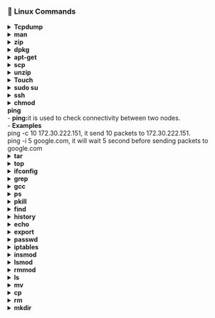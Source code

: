 
### :diamond_shape_with_a_dot_inside: <a name="Linux Commands">Linux Commands</a>

<details>
<summary><b>Tcpdump</b></summary>
- <b>tcpdump:</b> it is used to capture tcp/ip packets that transfered or received over a network on a specific interface. </br>
- <b>Examples</b> </br>
   tcpdump -c 5 -i ens3, capture 5 packets on interface ens3 </br>
   tcpdump -D, Display list of available interfaces on system. </br>
   tcpdump -i ens3 tcp, only capture the tcp packets on interface ens3. </br>

</details>

<details>
<summary><b>man</b></summary>
- <b>man:</b>it is used to retrive information in manual & display it as a text output on your screen. </br>
- <b>Examples</b> </br>
   man ifconfig, it will display manual of 'iconfig' command on screen. </br>
   man tcpdump , it will display manual of 'tcpdump' command on screen. </br>
</details>

<details>
<summary><b>zip</b></summary>
- <b>Zip:</b>it is used to compress the files to reduce the size & also used as file package utility. </br>
- <b>Examples</b> </br>
   zip myfile1.zip myfile.txt, it will create .zip file of myfile.txt file.</br>
   zip -r newfolder.zip myfolder/, it will create .zip file of myfolder. </br>
</details>

<details>
<summary><b>dpkg</b></summary>
- <b>dpkg:</b>it is main package management program in debian & debian based system.it is used to install,build,remove & manage packages.</br>
- <b>Examples</b></br>
   dpkg -i package_name.deb, it will install the package.</br>
   dpkg -r package_name.deb, it will remove the package.</br>
   dpkg -l ,it will show the list of installed packages.</br>
</details>

<details>
<summary><b>apt-get</b></summary>
- <b>Apt-get:</b>it is command line tool for working with APT software packages.<br>
- <b>Examples</b><br>
   apt-get install git, it will install git package in your system.</br>
   apt-get remove yum, it will remove yum package from your system.</br>
</details>

<details>
<summary><b>scp</b></summary>
- <b>Scp:</b>it allows files to be copied to,from or between different hosts.</br>
- <b>Examples</b></br>
   scp myfile.txt root@remotehost:/root, it will copy the file from local host to root directory of remotehost.</br>
   scp -r mydir root@remotehost:/Desktop, it will copy the whole directory from local host to Desktop of remotehost.
</details>

<details>
<summary><b>unzip</b></summary>
- <b>unzip:</b>it is used to extract compressed files in a zip archive.</br>
- <b>Examples</b></br>
   unzip myfile.zip, it will unzip the zip file.</br>
   unzip myfolder.zip, it will unzip the zip folder.
</details>

<details>
<summary><b>Touch</b></summary>
- <b>Touch:</b>it is used to change the file timestamps & also use to create empty files.</br>
- <b>Examples</b></br>
   touch -a myfile.txt, it will change the access of myfile.txt</br>
   touch -m myfile.txt, it will change the modify of myfile.txt
</details>

<details>
<summary><b>sudo su</b></summary>
- <b>Sudo su:</b>it prompt you to your username and password.</br>
- <b>Examples</b></br>
   sudo su root, it will prompt user to root.</br>
   sudo su baqir,it will prompt user to baqir.
</details>

<details>
<summary><b>ssh</b></summary>
- <b>ssh:</b>it provides a secure encrypted connection between two hosts over a network.</br>
- <b>Examples</b></br>
   ssh user@remotehost, it will connect you with remote host.</br>
   ssh -v user@remotehost, it will show you debugging on remotehost.
</details>

<details>
<summary><b>chmod</b></summary>
- <b>chmod:</b>it is used to change the permission of file.</br>
- <b>Examples</b></br>
   chmod 777 myfile.txt, it means you allow everyone to read,write & execute that file.</br>
   chmod 755 myfile.txt, it means you allow everyone to read and execute that file.
</details>

</details>
<summary><b>ping</b></summary>
- <b>ping:</b>it is used to check connectivity between two nodes.</br>
- <b>Examples</b></br>
   ping -c 10 172.30.222.151, it send 10 packets to 172.30.222.151.</br>
   ping -i 5 google.com, it will wait 5 second before sending packets to google.com
</details>

<details>
 <summary><b>tar</b></summary>
- <b>tar:</b>it is used to create compressed archive files.</br>
- <b>Examples</b></br>
   tar -xvzf myfile.tar.gz, it will extract tar files out of tar.gz archive.</br>
   tar -xvzf myfile.tar.gz -C /Desktop ,it will extract tar files to specific folder.
</details>

<details>
<summary><b>top</b></summary>
- <b>top:</b>it is used to allow users to monitor processes and system resource usage on linux.</br>
- <b>Examples</b></br>
   top -u baqir ,it will show specific user 'baqir' processess & resource usages.</br>
   top -n 2 , top command refreshes untill you quit. running this command top will refresh only 2 times.
</details>

<details>
<summary><b>ifconfig</b></summary>
- <b>ifconfig:</b>it is used to initialize an interface, assign ip address to an interface & enable or disable interface on demand.</br> - <b>Examples</b></br>
   ifconfig ens3, it will show information of ens3 interface.</br>
   ifconfig ens8 up, it will enable interface ens8. 
</details>

<details>
<summary><b>grep</b></summary>
- <b>grep:</b> it processes text line by line & prints any lines which match a specified pattern.</br>
- <b>Examples</b>
   grep "baqir" myfile.txt ,it will search baqir in file.</br>
    grep -n “linux*” myfile.txt ,it will display line number which contain linux.
</details>

<details>
<summary><b>gcc</b></summary>
- <b>gcc:</b>it used for compilation of C code.</br>
- <b>Examples</b></br>
  gcc file.c , it will executes the complete compilation process and outputs an executable with name a.out in same directory.</br>
  gcc file.c -o main ,it will executes the complete compilation process & produce an output file with name ‘main’ in same directory.
</details>

<details>
-<summary><b>ps</b></summary>
- <b>ps:</b>it is used to provide information about the currently runnning processes including their PID's.</br>
- <b>Examples</b></br>
   ps , it will display all processes running on current machine.</br>
   ps -fp 17796,18277 , it will make selection of mentioned PID's.
</details>

<details>
<summary><b>pkill</b></summary>
- <b>pkill:</b>it allows user to kill the program simply by specifying the name.</br>
- <b>Examples</b></br>
   pkill processname , it will kill the mentioned process.</br>
   pkill -f httpd ,  it will kill them all using -f option
</details>

<details>
<summary><b>find</b></summary>
- <b>find:</b>it is used to find files & directories & perform subsequent operations on it.</br>
- <b>Examples</b></br>
   find . -name myfile.txt ,it will find the directory in which file exists.</br>
    find / -type d -name task, it will find all the directories with the name task.
</details>

<details>
<summary><b>history</b></summary>
- <b>history:</b>it is used to show user recently used commands.</br>
- <b>Examples</b></br>
   history 5 , it will display last 5 command which recently used.</br>
    history -c, it will clear all the commands whicha re recently used.
</details>

<details>
<summary><b>echo</b></summary>
- <b>echo:</b>In bash & C shell echo command writes its arguments to standard output.<br>
- <b>Examples</b></br>
   echo "my name is baqir" , it will print the string on screen.</br>
   echo nameserver 8.8.8.8 >> myfile.txt ,it will write nameserver 8.8.8.8 in file.
</details>

<details>
<summary><b>export</b></summary>
- <b>export:</b>it marks an environment variable to be exported with any newly forked child processes.it allows child process to inherit all marked variables.</br>
- <b>Examples</b></br>
   export -p ,it will export all the variable of current shell.</br>
   export EDITOR=/usr/bin/vim , it will set vim as a text editor.
</details>

<details>
<summary><b>passwd</b></summary>
- <b>passwd:</b>it is used to change the user password.</br>
- <b>Examples</b></br>
   sudo passwd baqir, it will change the password of user.</br>
   passwd -d baqir, it will delete the password of user.
</details>

<details>
<summary><b>iptables</b></summary>
- <b>iptables:</b>it is used to setup, maintain, & inspect the tables of ipv4 packet filter rules in linux kernal.</br>
- <b>Examples</b></br>
   iptables -F ,it will clean-up all the default rules, and existing rules</br>
   iptables -L ,it will list the default table rules.
</details>

<details>
<summary><b>insmod</summary>
- <b>insmod:</b>it is used to insert a module into the linux kernal.</br>
- <b>Examples</b></br>
   insmod dummy type="wpa" debug=1 , it will insert the module dummy to the kernal with two arguments type and debug.</br>
   insmod lp, it will insert the module lp to the kernal.
</details>

<details>
<summary><b>lsmod</b></summary>
- <b>lsmod:</b>it shows which loadable kernal modules are currently loaded.</br>
- <b>Examples</b></br>
   lsmod | grep ppdev ,it will display the information of ppdev module.</br>
   lsmod , it will display all the kernal modules of machine.
</details>

<details>
<summary><b>rmmod</b></summary>
- <b>rmmod:</b>it is used to unloads loadable modules from the running kernal.</br>
- <b>Examples</b></br>
   rmmod lp , it will remove kernal module lp.</br>
    rmmod ttm, it will remove kernal module ttm.
</details>

<details>
<summary><b>ls</b></summary>
- <b>ls:</b>it is used list all the files of current working directory.</br>
- <b>Examples</b></br>
   ls -a, it will list all the files including hidden files of current directory.</br>
   ls -ls Desktop/, it will list the Desktop inforamtion.
</details>
<details>
<summary><b>mv</b></summary> 
- <b>mv:</b>it is used to move files from one directory to another.</br>
- <b>Examples</b></br>
   mv myfile.txt /root/downloads, it will move file from current diectory to /root/downloads.</br>
    mv my*.txt /root/documents, it will move multiple files having name my from curent directoy to /root/documents.
</details>

<details>
<summary><b>cp</b></summary>
- <b>cp:</b>it is used to copy files from one directory to another.
- <b>Examples</b><br>
   cp myfile.txt /root/downloads/newfile.txt, it will copy file to /root/downloads with rename 'newfile.txt'.</br>
    cp -n myfile.txt ~/root/Desktop/, it will not overwrite the existing file. 
</details>

<details>
<summary><b>rm</b></summary>
- <b>rm:</b>it is used to remove files & directories.</br>
- <b>Examples</b></br>
   rm myfile.txt, it will remove file.</br>
   rm -rf task, it will remove task directory.
</details>

<details>
<summary><b>mkdir</b></summary>
- <b>mkdir:</b>it is used to create new directory.an:it is used to retrive information in manual & display it as a text output on your screen.</br>
- <b>Examples</b></br>
   mkdir linux_dir, it will make new directory 'linux_dir' in current directory.</br>
   mkdir dir1 dir2 dir3, it will create multiple directories in current directory.
</details>

